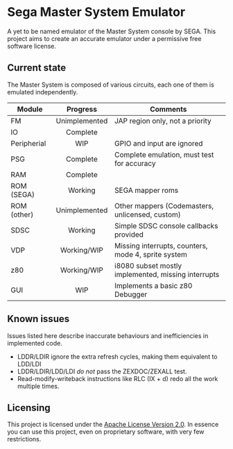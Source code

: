 # Sega Master System Emulator #

A yet to be named emulator of the Master System console by SEGA. This project
aims to create an accurate emulator under a permissive free software license.

## Current state ##

The Master System is composed of various circuits, each one of them is
emulated independently.

| Module        | Progress        | Comments                                            |
| ------------- |:---------------:| --------------------------------------------------- |
| FM            | Unimplemented   | JAP region only, not a priority                     |
| IO            | Complete        |                                                     |
| Peripherial   | WIP             | GPIO and input are ignored                          |
| PSG           | Complete        | Complete emulation, must test for accuracy          |
| RAM           | Complete        |                                                     |
| ROM (SEGA)    | Working         | SEGA mapper roms                                    |
| ROM (other)   | Unimplemented   | Other mappers (Codemasters, unlicensed, custom)     |
| SDSC          | Working         | Simple SDSC console callbacks provided              |
| VDP           | Working/WIP     | Missing interrupts, counters, mode 4, sprite system |
| z80           | Working/WIP     | i8080 subset mostly implemented, missing interrupts |
| GUI           | WIP             | Implements a basic z80 Debugger                     |

## Known issues ##

Issues listed here describe inaccurate behaviours and inefficiencies in implemented code.

* LDDR/LDIR ignore the extra refresh cycles, making them equivalent to LDD/LDI
* LDDR/LDIR/LDD/LDI *do not* pass the ZEXDOC/ZEXALL test.
* Read-modify-writeback instructions like RLC (IX + d) redo all the work multiple times.

## Licensing ##

This project is licensed under the 
[Apache License Version 2.0](http://www.apache.org/licenses/LICENSE-2.0). In 
essence you can use this project, even on proprietary software, with very few
restrictions.
